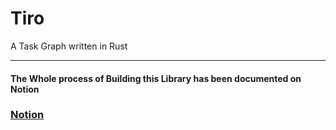 # Tiro

A Task Graph written in Rust










---
#### The Whole process of Building this Library has been documented on Notion
### [Notion](https://www.notion.so/Project-Tiro-Task-Graph-Library-in-Rust-5f6e916f987b490386620a9b30d3616c)